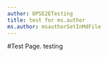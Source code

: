 ```yaml
---
author: OPSE2ETesting 
title: test for ms.author
ms.author: msauthorSetInMdFile
---
```


#Test Page.
 testing